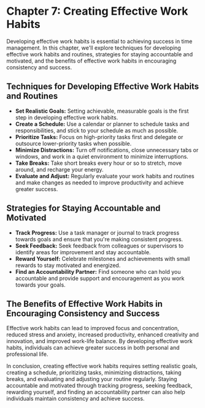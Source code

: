 Chapter 7: Creating Effective Work Habits
=========================================

Developing effective work habits is essential to achieving success in time management. In this chapter, we'll explore techniques for developing effective work habits and routines, strategies for staying accountable and motivated, and the benefits of effective work habits in encouraging consistency and success.

Techniques for Developing Effective Work Habits and Routines
------------------------------------------------------------

* **Set Realistic Goals:** Setting achievable, measurable goals is the first step in developing effective work habits.
* **Create a Schedule:** Use a calendar or planner to schedule tasks and responsibilities, and stick to your schedule as much as possible.
* **Prioritize Tasks:** Focus on high-priority tasks first and delegate or outsource lower-priority tasks when possible.
* **Minimize Distractions:** Turn off notifications, close unnecessary tabs or windows, and work in a quiet environment to minimize interruptions.
* **Take Breaks:** Take short breaks every hour or so to stretch, move around, and recharge your energy.
* **Evaluate and Adjust:** Regularly evaluate your work habits and routines and make changes as needed to improve productivity and achieve greater success.

Strategies for Staying Accountable and Motivated
------------------------------------------------

* **Track Progress:** Use a task manager or journal to track progress towards goals and ensure that you're making consistent progress.
* **Seek Feedback:** Seek feedback from colleagues or supervisors to identify areas for improvement and stay accountable.
* **Reward Yourself:** Celebrate milestones and achievements with small rewards to stay motivated and energized.
* **Find an Accountability Partner:** Find someone who can hold you accountable and provide support and encouragement as you work towards your goals.

The Benefits of Effective Work Habits in Encouraging Consistency and Success
----------------------------------------------------------------------------

Effective work habits can lead to improved focus and concentration, reduced stress and anxiety, increased productivity, enhanced creativity and innovation, and improved work-life balance. By developing effective work habits, individuals can achieve greater success in both personal and professional life.

In conclusion, creating effective work habits requires setting realistic goals, creating a schedule, prioritizing tasks, minimizing distractions, taking breaks, and evaluating and adjusting your routine regularly. Staying accountable and motivated through tracking progress, seeking feedback, rewarding yourself, and finding an accountability partner can also help individuals maintain consistency and achieve success.


